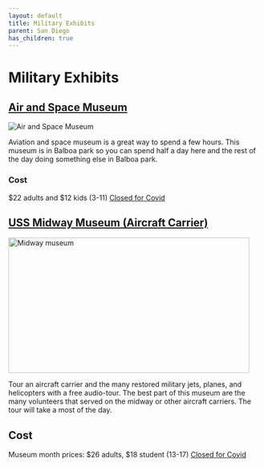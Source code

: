 ```yaml
---
layout: default
title: Military Exhibits
parent: San Diego
has_children: true
---
```


# Military Exhibits

## [Air and Space Museum](http://sandiegoairandspace.org/)

![Air and Space Museum](https://hisdroutes.weebly.com/uploads/4/8/9/0/48906957/851297.jpg?810)

Aviation and space museum is a great way to spend a few hours. This museum is in Balboa park so you can spend half a day here and the rest of the day doing something else in Balboa park.

### Cost

$22 adults and $12 kids (3-11) [Closed for Covid](https://sandiegoairandspace.org//visit/visit-the-museum)

## [USS Midway Museum (Aircraft Carrier)](https://www.midway.org/)

<img src="https://i.redd.it/xkpzj9qoisq31.jpg" alt="Midway museum" width="480" height="270">

Tour an aircraft carrier and the many restored military jets, planes, and helicopters with a free audio-tour. The best part of this museum are the many volunteers that served on the midway or other aircraft carriers. The tour will take a most of the day.

## Cost

Museum month prices: $26 adults, $18 student (13-17) [Closed for Covid](https://www.midway.org/visit/buy-tickets/)
